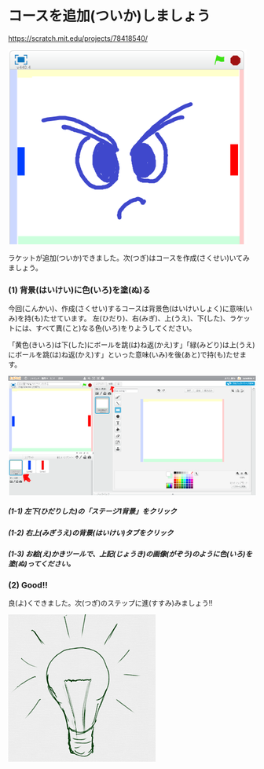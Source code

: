 # コースを追加(ついか)しましょう
https://scratch.mit.edu/projects/78418540/

![](about.png)

ラケットが追加(ついか)できました。次(つぎ)はコースを作成(さくせい)いてみましょう。


### (1) 背景(はいけい)に色(いろ)を塗(ぬ)る
今回(こんかい)、作成(さくせい)するコースは背景色(はいけいしょく)に意味(いみ)を持(も)たせています。
左(ひだり)、右(みぎ)、上(うえ)、下(した)、ラケットには、すべて異(こと)なる色(いろ)をりようしてください。

「黄色(きいろ)は下(した)にボールを跳(は)ね返(かえ)す」「緑(みどり)は上(うえ)にボールを跳(は)ね返(かえ)す」といった意味(いみ)を後(あと)で持(も)たせます。

![](background_001a.png)

##### (1-1) 左下(ひだりした)の「ステージ1背景」をクリック
##### (1-2) 右上(みぎうえ)の背景(はいけい)タブをクリック
##### (1-3) お絵(え)かきツールで、上記(じょうき)の画像(がぞう)のように色(いろ)を塗(ぬ)ってください。

### (2) Good!!

良(よ)くできました。次(つぎ)のステップに進(すすみ)みましょう!!

![](../good.png)
